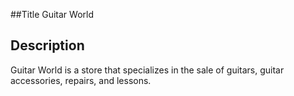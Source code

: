 ##Title Guitar World

## Description

Guitar World is a store that specializes in the sale of guitars, guitar accessories, repairs, and lessons.
